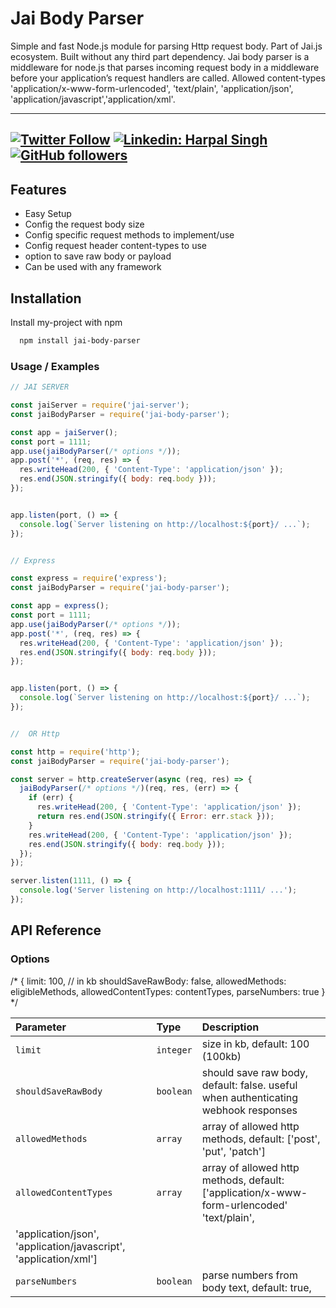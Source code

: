 # Jai Body Parser
Simple and fast Node.js module for parsing Http request body. Part of Jai.js ecosystem. Built without any third part dependency.
Jai body parser is a middleware for node.js that parses incoming request body in a middleware before your application’s request handlers are called.
Allowed content-types  'application/x-www-form-urlencoded', 'text/plain', 'application/json', 'application/javascript','application/xml'.

---
[![Twitter Follow](https://img.shields.io/twitter/follow/Harpalsingh_11?label=Follow)](https://twitter.com/intent/follow?screen_name=Harpalsingh_11)
[![Linkedin: Harpal Singh](https://img.shields.io/badge/-harpalsingh11-blue?style=flat-square&logo=Linkedin&logoColor=white&link=https://www.linkedin.com/in/harpalsingh11)](https://www.linkedin.com/in/hsk11/)
[![GitHub followers](https://img.shields.io/github/followers/hsk11?label=Follow&style=social)](https://github.com/hsk11)
---

## Features

- Easy Setup
- Config the request body size
- Config specific request methods to implement/use
- Config request header content-types to use
- option to save raw body or payload
- Can be used with any framework





## Installation

Install my-project with npm

```bash
  npm install jai-body-parser
```

### Usage / Examples

```javascript
// JAI SERVER

const jaiServer = require('jai-server');
const jaiBodyParser = require('jai-body-parser');

const app = jaiServer();
const port = 1111;
app.use(jaiBodyParser(/* options */));
app.post('*', (req, res) => {
  res.writeHead(200, { 'Content-Type': 'application/json' });
  res.end(JSON.stringify({ body: req.body }));
});


app.listen(port, () => {
  console.log(`Server listening on http://localhost:${port}/ ...`);
});


// Express

const express = require('express');
const jaiBodyParser = require('jai-body-parser');

const app = express();
const port = 1111;
app.use(jaiBodyParser(/* options */));
app.post('*', (req, res) => {
  res.writeHead(200, { 'Content-Type': 'application/json' });
  res.end(JSON.stringify({ body: req.body }));
});


app.listen(port, () => {
  console.log(`Server listening on http://localhost:${port}/ ...`);
});


//  OR Http

const http = require('http');
const jaiBodyParser = require('jai-body-parser');

const server = http.createServer(async (req, res) => {
  jaiBodyParser(/* options */)(req, res, (err) => {
    if (err) {
      res.writeHead(200, { 'Content-Type': 'application/json' });
      return res.end(JSON.stringify({ Error: err.stack }));
    }
    res.writeHead(200, { 'Content-Type': 'application/json' });
    res.end(JSON.stringify({ body: req.body }));
  });
});

server.listen(1111, () => {
  console.log('Server listening on http://localhost:1111/ ...');
});


```

## API Reference

### Options
/* {
    limit: 100, // in kb
    shouldSaveRawBody: false,
    allowedMethods: eligibleMethods,
    allowedContentTypes: contentTypes,
    parseNumbers: true
    }
 */

| Parameter | Type     | Description                |
| :-------- | :------- | :------------------------- |
| `limit` | `integer` |  size in kb, default: 100 (100kb)|
| `shouldSaveRawBody` | `boolean` | should save raw body, default: false. useful when authenticating webhook responses|
| `allowedMethods` | `array` |  array of allowed http methods, default: ['post', 'put', 'patch']|
| `allowedContentTypes` | `array` |  array of allowed http methods, default: ['application/x-www-form-urlencoded' 'text/plain',
'application/json', 'application/javascript', 'application/xml']|
| `parseNumbers` | `boolean` |  parse numbers from body text, default: true, 



